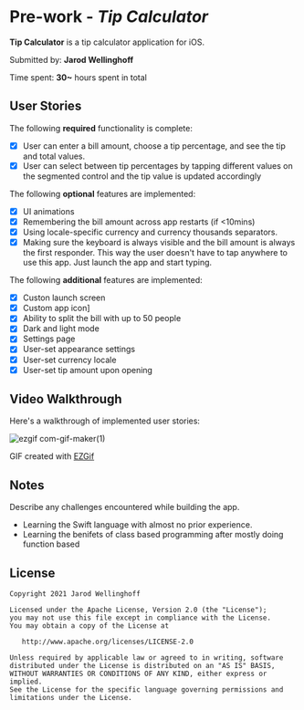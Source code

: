# Pre-work - *Tip Calculator*

**Tip Calculator** is a tip calculator application for iOS.

Submitted by: **Jarod Wellinghoff**

Time spent: **30~** hours spent in total

## User Stories

The following **required** functionality is complete:

- [x] User can enter a bill amount, choose a tip percentage, and see the tip and total values.
- [x] User can select between tip percentages by tapping different values on the segmented control and the tip value is updated accordingly

The following **optional** features are implemented:

- [x] UI animations
- [x] Remembering the bill amount across app restarts (if <10mins)
- [x] Using locale-specific currency and currency thousands separators.
- [x] Making sure the keyboard is always visible and the bill amount is always the first responder. This way the user doesn't have to tap anywhere to use this app. Just launch the app and start typing.

The following **additional** features are implemented:

- [x] Custon launch screen
- [x] Custom app icon]
- [x] Ability to split the bill with up to 50 people
- [x] Dark and light mode
- [x] Settings page
- [x] User-set appearance settings
- [x] User-set currency locale
- [x] User-set tip amount upon opening

## Video Walkthrough

Here's a walkthrough of implemented user stories:

![ezgif com-gif-maker(1)](https://user-images.githubusercontent.com/18653460/130008598-1f569839-9866-4ae5-8d4d-88fc79a5504b.gif)

GIF created with [EZGif](https://ezgif.com/)

## Notes

Describe any challenges encountered while building the app.
- Learning the Swift language with almost no prior experience.
- Learning the benifets of class based programming after mostly doing function based

## License

    Copyright 2021 Jarod Wellinghoff

    Licensed under the Apache License, Version 2.0 (the "License");
    you may not use this file except in compliance with the License.
    You may obtain a copy of the License at

	   http://www.apache.org/licenses/LICENSE-2.0

    Unless required by applicable law or agreed to in writing, software
    distributed under the License is distributed on an "AS IS" BASIS,
    WITHOUT WARRANTIES OR CONDITIONS OF ANY KIND, either express or implied.
    See the License for the specific language governing permissions and
    limitations under the License.

